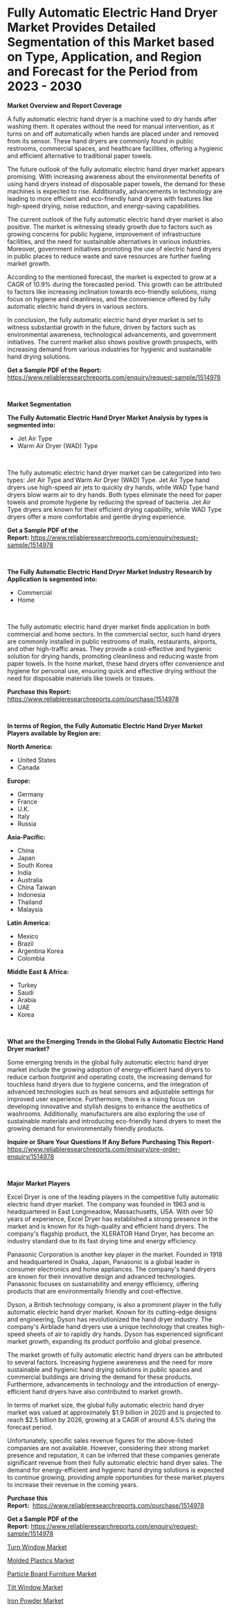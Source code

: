 <p><h1>Fully Automatic Electric Hand Dryer Market Provides Detailed Segmentation of this Market based on Type, Application, and Region and Forecast for the Period from 2023 - 2030</h1></p><p><strong>Market Overview and Report Coverage</strong></p>
<p><p>A fully automatic electric hand dryer is a machine used to dry hands after washing them. It operates without the need for manual intervention, as it turns on and off automatically when hands are placed under and removed from its sensor. These hand dryers are commonly found in public restrooms, commercial spaces, and healthcare facilities, offering a hygienic and efficient alternative to traditional paper towels.</p><p>The future outlook of the fully automatic electric hand dryer market appears promising. With increasing awareness about the environmental benefits of using hand dryers instead of disposable paper towels, the demand for these machines is expected to rise. Additionally, advancements in technology are leading to more efficient and eco-friendly hand dryers with features like high-speed drying, noise reduction, and energy-saving capabilities.</p><p>The current outlook of the fully automatic electric hand dryer market is also positive. The market is witnessing steady growth due to factors such as growing concerns for public hygiene, improvement of infrastructure facilities, and the need for sustainable alternatives in various industries. Moreover, government initiatives promoting the use of electric hand dryers in public places to reduce waste and save resources are further fueling market growth.</p><p>According to the mentioned forecast, the market is expected to grow at a CAGR of 10.9% during the forecasted period. This growth can be attributed to factors like increasing inclination towards eco-friendly solutions, rising focus on hygiene and cleanliness, and the convenience offered by fully automatic electric hand dryers in various sectors.</p><p>In conclusion, the fully automatic electric hand dryer market is set to witness substantial growth in the future, driven by factors such as environmental awareness, technological advancements, and government initiatives. The current market also shows positive growth prospects, with increasing demand from various industries for hygienic and sustainable hand drying solutions.</p></p>
<p><strong>Get a Sample PDF of the Report:</strong> <a href="https://www.reliableresearchreports.com/enquiry/request-sample/1514978">https://www.reliableresearchreports.com/enquiry/request-sample/1514978</a></p>
<p>&nbsp;</p>
<p><strong>Market Segmentation</strong></p>
<p><strong>The Fully Automatic Electric Hand Dryer Market Analysis by types is segmented into:</strong></p>
<p><ul><li>Jet Air Type</li><li>Warm Air Dryer (WAD) Type</li></ul></p>
<p>&nbsp;</p>
<p><p>The fully automatic electric hand dryer market can be categorized into two types: Jet Air Type and Warm Air Dryer (WAD) Type. Jet Air Type hand dryers use high-speed air jets to quickly dry hands, while WAD Type hand dryers blow warm air to dry hands. Both types eliminate the need for paper towels and promote hygiene by reducing the spread of bacteria. Jet Air Type dryers are known for their efficient drying capability, while WAD Type dryers offer a more comfortable and gentle drying experience.</p></p>
<p><strong>Get a Sample PDF of the Report:</strong>&nbsp;<a href="https://www.reliableresearchreports.com/enquiry/request-sample/1514978">https://www.reliableresearchreports.com/enquiry/request-sample/1514978</a></p>
<p>&nbsp;</p>
<p><strong>The Fully Automatic Electric Hand Dryer Market Industry Research by Application is segmented into:</strong></p>
<p><ul><li>Commercial</li><li>Home</li></ul></p>
<p>&nbsp;</p>
<p><p>The fully automatic electric hand dryer market finds application in both commercial and home sectors. In the commercial sector, such hand dryers are commonly installed in public restrooms of malls, restaurants, airports, and other high-traffic areas. They provide a cost-effective and hygienic solution for drying hands, promoting cleanliness and reducing waste from paper towels. In the home market, these hand dryers offer convenience and hygiene for personal use, ensuring quick and effective drying without the need for disposable materials like towels or tissues.</p></p>
<p><strong>Purchase this Report:</strong>&nbsp; <a href="https://www.reliableresearchreports.com/purchase/1514978">https://www.reliableresearchreports.com/purchase/1514978</a></p>
<p>&nbsp;</p>
<p><strong>In terms of Region, the Fully Automatic Electric Hand Dryer Market Players available by Region are:</strong></p>
<p>
    <p> <strong> North America: </strong>
        <ul>
            <li>United States</li>
            <li>Canada</li>
        </ul>
        </p> 
    <p> <strong> Europe: </strong>
        <ul>
            <li>Germany</li>
            <li>France</li>
            <li>U.K.</li>
            <li>Italy</li>
            <li>Russia</li>
        </ul>
        </p> 
    <p> <strong> Asia-Pacific: </strong>
        <ul>
            <li>China</li>
            <li>Japan</li>
            <li>South Korea</li>
            <li>India</li>
            <li>Australia</li>
            <li>China Taiwan</li>
            <li>Indonesia</li>
            <li>Thailand</li>
            <li>Malaysia</li>
        </ul>
        </p> 
    <p> <strong> Latin America: </strong>
        <ul>
            <li>Mexico</li>
            <li>Brazil</li>
            <li>Argentina Korea</li>
            <li>Colombia</li>
        </ul>
        </p> 
    <p> <strong> Middle East & Africa: </strong>
        <ul>
            <li>Turkey</li>
            <li>Saudi</li>
            <li>Arabia</li>
            <li>UAE</li>
            <li>Korea</li>
        </ul>
    </p>
    </p>
<p>&nbsp;</p>
<p><strong>What are the Emerging Trends in the Global Fully Automatic Electric Hand Dryer market?</strong></p>
<p><p>Some emerging trends in the global fully automatic electric hand dryer market include the growing adoption of energy-efficient hand dryers to reduce carbon footprint and operating costs, the increasing demand for touchless hand dryers due to hygiene concerns, and the integration of advanced technologies such as heat sensors and adjustable settings for improved user experience. Furthermore, there is a rising focus on developing innovative and stylish designs to enhance the aesthetics of washrooms. Additionally, manufacturers are also exploring the use of sustainable materials and introducing eco-friendly hand dryers to meet the growing demand for environmentally friendly products.</p></p>
<p><strong>Inquire or Share Your Questions If Any Before Purchasing This Report</strong>- <a href="https://www.reliableresearchreports.com/enquiry/pre-order-enquiry/1514978">https://www.reliableresearchreports.com/enquiry/pre-order-enquiry/1514978</a></p>
<p>&nbsp;</p>
<p><strong>Major Market Players</strong></p>
<p><p>Excel Dryer is one of the leading players in the competitive fully automatic electric hand dryer market. The company was founded in 1963 and is headquartered in East Longmeadow, Massachusetts, USA. With over 50 years of experience, Excel Dryer has established a strong presence in the market and is known for its high-quality and efficient hand dryers. The company's flagship product, the XLERATOR Hand Dryer, has become an industry standard due to its fast drying time and energy efficiency.</p><p>Panasonic Corporation is another key player in the market. Founded in 1918 and headquartered in Osaka, Japan, Panasonic is a global leader in consumer electronics and home appliances. The company's hand dryers are known for their innovative design and advanced technologies. Panasonic focuses on sustainability and energy efficiency, offering products that are environmentally friendly and cost-effective.</p><p>Dyson, a British technology company, is also a prominent player in the fully automatic electric hand dryer market. Known for its cutting-edge designs and engineering, Dyson has revolutionized the hand dryer industry. The company's Airblade hand dryers use a unique technology that creates high-speed sheets of air to rapidly dry hands. Dyson has experienced significant market growth, expanding its product portfolio and global presence.</p><p>The market growth of fully automatic electric hand dryers can be attributed to several factors. Increasing hygiene awareness and the need for more sustainable and hygienic hand drying solutions in public spaces and commercial buildings are driving the demand for these products. Furthermore, advancements in technology and the introduction of energy-efficient hand dryers have also contributed to market growth.</p><p>In terms of market size, the global fully automatic electric hand dryer market was valued at approximately $1.9 billion in 2020 and is projected to reach $2.5 billion by 2026, growing at a CAGR of around 4.5% during the forecast period.</p><p>Unfortunately, specific sales revenue figures for the above-listed companies are not available. However, considering their strong market presence and reputation, it can be inferred that these companies generate significant revenue from their fully automatic electric hand dryer sales. The demand for energy-efficient and hygienic hand drying solutions is expected to continue growing, providing ample opportunities for these market players to increase their revenue in the coming years.</p></p>
<p><strong>Purchase this Report:</strong>&nbsp;&nbsp;<a href="https://www.reliableresearchreports.com/purchase/1514978">https://www.reliableresearchreports.com/purchase/1514978</a></p>
<p></p>
<p><strong>Get a Sample PDF of the Report:</strong>&nbsp;<a href="https://www.reliableresearchreports.com/enquiry/request-sample/1514978">https://www.reliableresearchreports.com/enquiry/request-sample/1514978</a></p>
<p><p><a href="https://www.linkedin.com/pulse/turn-window-market-share-amp-new-trends-analysis-report-type-ppzvc/">Turn Window Market</a></p><p><a href="https://medium.com/@brandonramos59/molded-plastics-market-size-cagr-trends-2024-2030-bf4bc31354ec">Molded Plastics Market</a></p><p><a href="https://www.linkedin.com/pulse/particle-board-furniture-market-research-report-provides-dxlmc/">Particle Board Furniture Market</a></p><p><a href="https://www.linkedin.com/pulse/decoding-tilt-window-market-deep-dive-latest-trends-segmentation-2eekc/">Tilt Window Market</a></p><p><a href="https://medium.com/@juansmith1961/iron-powder-market-trends-forecast-and-competitive-analysis-to-2030-58126b9379d3">Iron Powder Market</a></p></p>